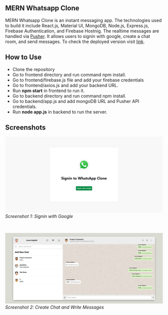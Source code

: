 ## MERN Whatsapp Clone

MERN Whatsapp Clone is an instant messaging app. The technologies used to build it include React.js, Material UI, MongoDB, Node.js, Express.js, Firebase Authentication, and Firebase Hostnig. The realtime messages are handled via [Pusher](https://pusher.com/). It allows users to signin with google, create a chat room, and send messages. To check the deployed version visit [link](https://whatsapp-clone-by-anum.firebaseapp.com/).

## How to Use

- Clone the repository
- Go to frontend directory and run command npm install.
- Go to frontend/firebase.js file and add your firebase credentials
- Go to frontend/axios.js and add your backend URL.
- Run **npm start** in frontend to run it.
- Go to backend directory and run command npm install.
- Go to backend/app.js and add mongoDB URL and Pusher API credentials.
- Run **node app.js** in backend to run the server.

## Screenshots

![Signin Screen](https://github.com/AnumMujahid/mern-whatsapp-clone/blob/main/w1.png)
*Screenshot 1: Signin with Google*

<br />

![Chat Screen](https://github.com/AnumMujahid/mern-whatsapp-clone/blob/main/w2.png)
*Screenshot 2: Create Chat and Write Messages*
